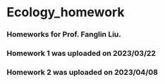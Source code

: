 # Ecology_homework

### Homeworks for Prof. Fanglin Liu.

### Homework 1 was uploaded on 2023/03/22

### Homework 2 was uploaded on 2023/04/08
